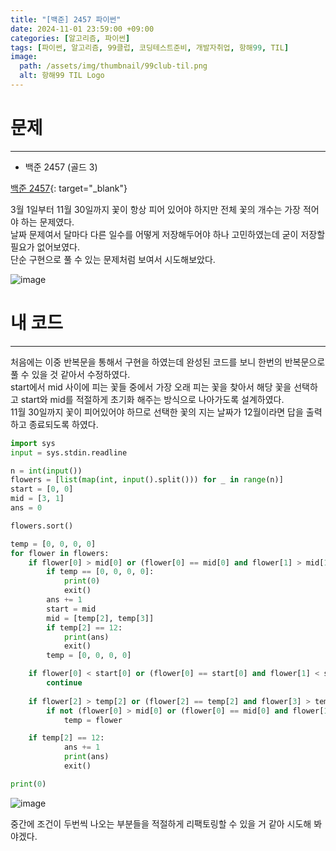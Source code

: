 ```yaml
---
title: "[백준] 2457 파이썬"
date: 2024-11-01 23:59:00 +09:00
categories: [알고리즘, 파이썬]
tags: [파이썬, 알고리즘, 99클럽, 코딩테스트준비, 개발자취업, 항해99, TIL]
image:
  path: /assets/img/thumbnail/99club-til.png
  alt: 항해99 TIL Logo
---
```

# 문제
---
- 백준 2457 (골드 3)

[백준 2457](https://www.acmicpc.net/problem/2457){: target="_blank"}

3월 1일부터 11월 30일까지 꽃이 항상 피어 있어야 하지만 전체 꽃의 개수는 가장 적어야 하는 문제였다.   
날짜 문제여서 달마다 다른 일수를 어떻게 저장해두어야 하나 고민하였는데 굳이 저장할 필요가 없어보였다.   
단순 구현으로 풀 수 있는 문제처럼 보여서 시도해보았다.   

![image](https://github.com/user-attachments/assets/16ed9702-1ea5-47c7-8bfd-2c998702e8e4)

# 내 코드
---
처음에는 이중 반복문을 통해서 구현을 하였는데 완성된 코드를 보니 한번의 반복문으로 풀 수 있을 것 같아서 수정하였다.   
start에서 mid 사이에 피는 꽃들 중에서 가장 오래 피는 꽃을 찾아서 해당 꽃을 선택하고 start와 mid를 적절하게 초기화 해주는 방식으로 나아가도록 설계하였다.   
11월 30일까지 꽃이 피어있어야 하므로 선택한 꽃의 지는 날짜가 12월이라면 답을 출력하고 종료되도록 하였다.   

```python
import sys
input = sys.stdin.readline

n = int(input())
flowers = [list(map(int, input().split())) for _ in range(n)]
start = [0, 0]
mid = [3, 1]
ans = 0

flowers.sort()

temp = [0, 0, 0, 0]
for flower in flowers:
    if flower[0] > mid[0] or (flower[0] == mid[0] and flower[1] > mid[1]):
        if temp == [0, 0, 0, 0]:
            print(0)
            exit()
        ans += 1
        start = mid
        mid = [temp[2], temp[3]]
        if temp[2] == 12:
            print(ans)
            exit()
        temp = [0, 0, 0, 0]

    if flower[0] < start[0] or (flower[0] == start[0] and flower[1] < start[1]):
        continue
    
    if flower[2] > temp[2] or (flower[2] == temp[2] and flower[3] > temp[3]):
        if not (flower[0] > mid[0] or (flower[0] == mid[0] and flower[1] > mid[1])):
            temp = flower

    if temp[2] == 12:
            ans += 1
            print(ans)
            exit()

print(0)
```

![image](https://github.com/user-attachments/assets/b0c1ad18-5a77-4299-b5fc-d5a41190c256)

중간에 조건이 두번씩 나오는 부분들을 적절하게 리팩토링할 수 있을 거 같아 시도해 봐야겠다.   
